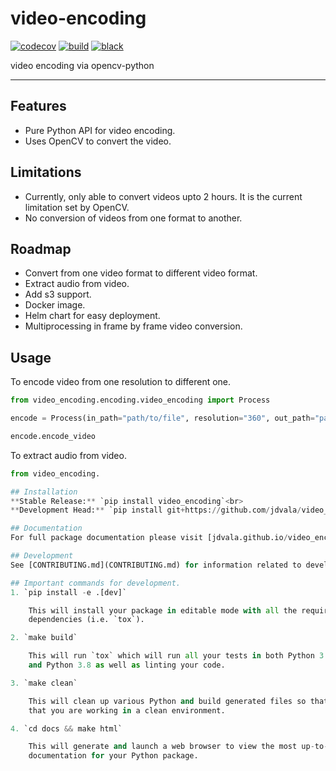 # video-encoding

[![codecov](https://codecov.io/gh/jdvala/video_encoding/branch/main/graph/badge.svg?token=dEC138Lq1J)](https://codecov.io/gh/jdvala/video_encoding)
[![build](https://github.com/jdvala/video_encoding/actions/workflows/main.yml/badge.svg)](https://github.com/jdvala/video_encoding/actions/workflows/main.yml)
[![black](https://img.shields.io/badge/code%20style-black-000000.svg)](https://github.com/python/black)

video encoding via opencv-python

---

## Features
* Pure Python API for video encoding.
* Uses OpenCV to convert the video.


## Limitations
* Currently, only able to convert videos upto 2 hours. It is the current limitation set by OpenCV.
* No conversion of videos from one format to another.


## Roadmap
* Convert from one video format to different video format.
* Extract audio from video.
* Add s3 support.
* Docker image.
* Helm chart for easy deployment.
* Multiprocessing in frame by frame video conversion.

## Usage
To encode video from one resolution to different one.
```python
from video_encoding.encoding.video_encoding import Process

encode = Process(in_path="path/to/file", resolution="360", out_path="path/to/file")

encode.encode_video
```

To extract audio from video.
```python
from video_encoding.

## Installation
**Stable Release:** `pip install video_encoding`<br>
**Development Head:** `pip install git+https://github.com/jdvala/video_encoding.git`

## Documentation
For full package documentation please visit [jdvala.github.io/video_encoding](https://jdvala.github.io/video_encoding).

## Development
See [CONTRIBUTING.md](CONTRIBUTING.md) for information related to developing the code.

## Important commands for development.
1. `pip install -e .[dev]`

    This will install your package in editable mode with all the required development
    dependencies (i.e. `tox`).

2. `make build`

    This will run `tox` which will run all your tests in both Python 3.6, Python 3.7,
    and Python 3.8 as well as linting your code.

3. `make clean`

    This will clean up various Python and build generated files so that you can ensure
    that you are working in a clean environment.

4. `cd docs && make html`

    This will generate and launch a web browser to view the most up-to-date
    documentation for your Python package.
